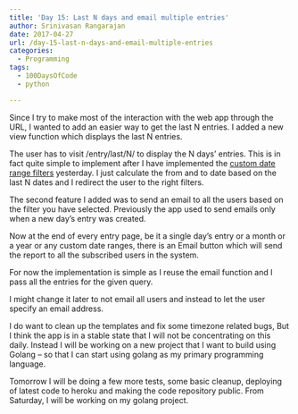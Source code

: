 ```yaml
---
title: 'Day 15: Last N days and email multiple entries'
author: Srinivasan Rangarajan
date: 2017-04-27
url: /day-15-last-n-days-and-email-multiple-entries
categories:
  - Programming
tags:
  - 100DaysOfCode
  - python

---
```

Since I try to make most of the interaction with the web app through the URL, I wanted to add an easier way to get the last N entries. I added a new view function which displays the last N entries.

The user has to visit /entry/last/N/ to display the N days&#8217; entries. This is in fact quite simple to implement after I have implemented the [custom date range filters][1] yesterday. I just calculate the from and to date based on the last N dates and I redirect the user to the right filters.

<!--more-->

The second feature I added was to send an email to all the users based on the filter you have selected. Previously the app used to send emails only when a new day&#8217;s entry was created.

Now at the end of every entry page, be it a single day&#8217;s entry or a month or a year or any custom date ranges, there is an Email button which will send the report to all the subscribed users in the system.

For now the implementation is simple as I reuse the email function and I pass all the entries for the given query.
  
I might change it later to not email all users and instead to let the user specify an email address.

I do want to clean up the templates and fix some timezone related bugs, But I think the app is in a stable state that I will not be concentrating on this daily. Instead I will be working on a new project that I want to build using Golang &#8211; so that I can start using golang as my primary programming language.

Tomorrow I will be doing a few more tests, some basic cleanup, deploying of latest code to heroku and making the code repository public. From Saturday, I will be working on my golang project.

 [1]: http://cnu.name/day-14-custom-date-ranges/